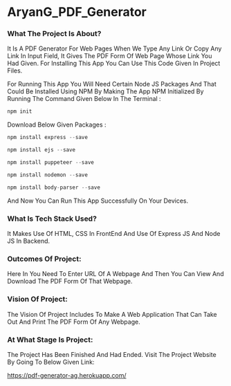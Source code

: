# AryanG_PDF_Generator

### What The Project Is About?
It Is A PDF Generator For Web Pages When We Type Any Link Or Copy Any Link In Input Field, It Gives The PDF Form Of Web Page Whose Link You Had Given. For Installing This App You Can Use This Code Given In Project Files.

For Running This App You Will Need Certain Node JS Packages And That Could Be Installed Using NPM By Making The App NPM Initialized By Running The Command Given Below In The Terminal :

```js
npm init
```
Download Below Given Packages :

```js
npm install express --save

npm install ejs --save

npm install puppeteer --save

npm install nodemon --save

npm install body-parser --save
```

And Now You Can Run This App Successfully On Your Devices.

### What Is Tech Stack Used?
It Makes Use Of HTML, CSS In FrontEnd And Use Of Express JS And Node JS In Backend.

### Outcomes Of Project:
Here In You Need To Enter URL Of A Webpage And Then You Can View And Download The PDF Form Of That Webpage.

### Vision Of Project:
The Vision Of Project Includes To Make A Web Application That Can Take Out And Print The PDF Form Of Any Webpage.

### At What Stage Is Project:
The Project Has Been Finished And Had Ended. Visit The Project Website By Going To Below Given Link:

https://pdf-generator-ag.herokuapp.com/
